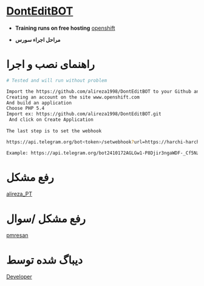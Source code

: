 # [DontEditBOT](https://telegram.me/dontedit_bot)

* **Training runs on free hosting**
[openshift](https://www.openshift.com/)

* **مراحل اجراء سورس**


# راهنمای نصب و اجرا

```sh
# Tested and will run without problem

Import the https://github.com/alireza1998/DontEditBOT to your Github and edit(line 3 token|line 4 userid)
Creating an account on the site www.openshift.com
And build an application
Choose PHP 5.4
Import ex: https://github.com/alireza1998/DontEditBOT.git
 And click on Create Application
 
The last step is to set the webhook

https://api.telegram.org/bot<token>/setwebhook?url=https://harchi-harchi.rhcloud.com/index.php

Example: https://api.telegram.org/bot2410172AGLGw1-P8Djir3ngaWDF-_Cf5Nzx-47Q/setwebhook?url=https://phpdontedit-alirezapt.rhcloud.com/index.php
```

# رفع مشکل 
[alireza_PT](https://telegram.me/cliapi)

# رفع مشکل /سوال 
[pmresan](https://telegram.me/alireza_pt_bot)
# دیباگ شده توسط
[Developer](https://telegram.me/Developer_001)
